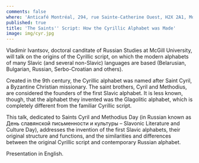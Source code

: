 ```yaml
---
comments: false
where: 'Anticafé Montréal, 294, rue Sainte-Catherine Ouest, H2X 2A1, Montréal QC'
published: true
title: 'The Saints'' Script: How the Cyrillic Alphabet was Made'
image: img/cyr.jpg
---
```

Vladimir Ivantsov, doctoral canditate of Russian Studies at McGill University, will talk on the origins of the Cyrillic script, on which the modern alphabets of many Slavic (and several non-Slavic) languages are based (Belarusian, Bulgarian, Russian, Serbo-Croatian and others). 

Created in the 9th century, the Cyrillic alphabet was named after Saint Cyril, a Byzantine Christian missionary. The saint brothers, Cyril and Methodius, are considered the founders of the first Slavic alphabet. It is less known, though, that the alphabet they invented was the Glagolitic alphabet, which is completely different from the familiar Cyrillic script. 

This talk, dedicated to Saints Cyril and Methodius Day (in Russian known as День славянской письменности и культуры – Slavonic Literature and Culture Day), addresses the invention of the first Slavic alphabets, their original structure and functions, and the similarities and differences between the original Cyrillic script and contemporary Russian alphabet.

Presentation in English.
